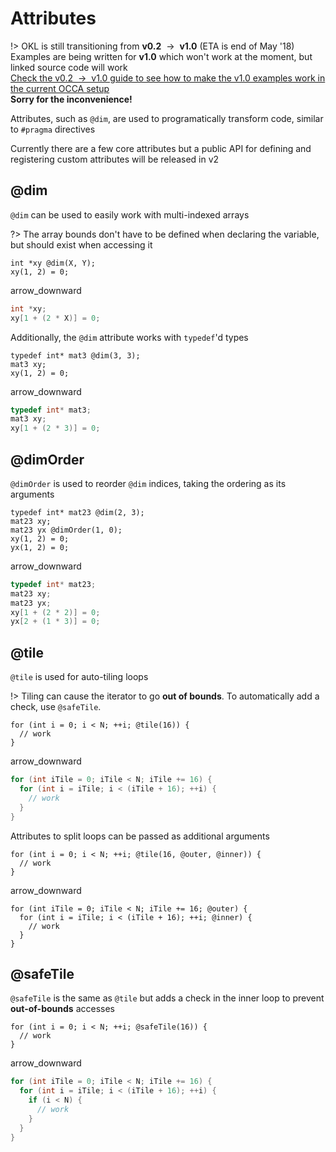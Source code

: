 # Attributes

!>
    OKL is still transitioning from **v0.2** &nbsp;&rarr;&nbsp; **v1.0** (ETA is end of May '18)
    <br/>
    Examples are being written for **v1.0** which won't work at the moment, but linked source code will work
    <br/>
    [Check the v0.2 &nbsp;&rarr;&nbsp; v1.0 guide to see how to make the v1.0 examples work in the current OCCA setup](/guide/okl/v1)
    <br/>
    **Sorry for the inconvenience!**

Attributes, such as `@dim`, are used to programatically transform code, similar to `#pragma` directives

Currently there are a few core attributes but a public API for defining and registering custom attributes will be released in v2

## @dim

`@dim` can be used to easily work with multi-indexed arrays

?> The array bounds don't have to be defined when declaring the variable, but should exist when accessing it

```okl
int *xy @dim(X, Y);
xy(1, 2) = 0;
```

<md-icon class="transform-arrow">arrow_downward</md-icon>

```cpp
int *xy;
xy[1 + (2 * X)] = 0;
```

Additionally, the `@dim` attribute works with `typedef`'d types

```okl
typedef int* mat3 @dim(3, 3);
mat3 xy;
xy(1, 2) = 0;
```

<md-icon class="transform-arrow">arrow_downward</md-icon>

```cpp
typedef int* mat3;
mat3 xy;
xy[1 + (2 * 3)] = 0;
```

## @dimOrder

`@dimOrder` is used to reorder `@dim` indices, taking the ordering as its arguments

```okl
typedef int* mat23 @dim(2, 3);
mat23 xy;
mat23 yx @dimOrder(1, 0);
xy(1, 2) = 0;
yx(1, 2) = 0;
```

<md-icon class="transform-arrow">arrow_downward</md-icon>

```cpp
typedef int* mat23;
mat23 xy;
mat23 yx;
xy[1 + (2 * 2)] = 0;
yx[2 + (1 * 3)] = 0;
```

## @tile

`@tile` is used for auto-tiling loops

!>
    Tiling can cause the iterator to go **out of bounds**.
    To automatically add a check, use `@safeTile`.

```okl
for (int i = 0; i < N; ++i; @tile(16)) {
  // work
}
```

<md-icon class="transform-arrow">arrow_downward</md-icon>

```cpp
for (int iTile = 0; iTile < N; iTile += 16) {
  for (int i = iTile; i < (iTile + 16); ++i) {
    // work
  }
}
```

Attributes to split loops can be passed as additional arguments

```okl
for (int i = 0; i < N; ++i; @tile(16, @outer, @inner)) {
  // work
}
```

<md-icon class="transform-arrow">arrow_downward</md-icon>

```okl
for (int iTile = 0; iTile < N; iTile += 16; @outer) {
  for (int i = iTile; i < (iTile + 16); ++i; @inner) {
    // work
  }
}
```

## @safeTile

`@safeTile` is the same as `@tile` but adds a check in the inner loop to prevent **out-of-bounds** accesses

```okl
for (int i = 0; i < N; ++i; @safeTile(16)) {
  // work
}
```

<md-icon class="transform-arrow">arrow_downward</md-icon>

```cpp
for (int iTile = 0; iTile < N; iTile += 16) {
  for (int i = iTile; i < (iTile + 16); ++i) {
    if (i < N) {
      // work
    }
  }
}
```
